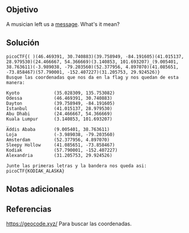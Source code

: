 ## Objetivo
A musician left us a [message](https://jupiter.challenges.picoctf.org/static/d5570d48262dbba2a31f2a940409ad9d/message.txt). What's it mean?
## Solución
```
picoCTF{( )(46.469391, 30.740883)(39.758949, -84.191605)(41.015137, 28.979530)(24.466667, 54.366669)(3.140853, 101.693207)_(9.005401, 38.763611)(-3.989038, -79.203560)(52.377956, 4.897070)(41.085651, -73.858467)(57.790001, -152.407227)(31.205753, 29.924526)}
Busque las coordenadas que nos da en la flag y nos quedan de esta manera:

Kyoto             (35.028309, 135.753082)
Odessa            (46.469391, 30.740883)
Dayton            (39.758949, -84.191605)
Istanbul          (41.015137, 28.979530)
Abu Dhabi         (24.466667, 54.366669)
Kuala Lumpur      (3.140853, 101.693207)
_
Addis Ababa       (9.005401, 38.763611)
Loja              (-3.989038, -79.203560)
Amsterdam         (52.377956, 4.897070)
Sleepy Hollow     (41.085651, -73.858467)
Kodiak            (57.790001, -152.407227)
Alexandria        (31.205753, 29.924526)

Junte las primeras letras y la bandera nos queda asi:
picoCTF{KODIAK_ALASKA}

```
## Notas adicionales

## Referencias
https://geocode.xyz/
Para buscar las coordenadas.